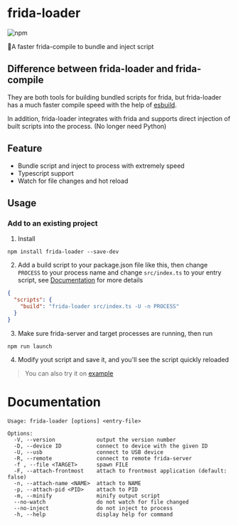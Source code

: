 # frida-loader

![npm](https://badgen.net/npm/v/frida-loader)

🚀A faster frida-compile to bundle and inject script

## Difference between frida-loader and frida-compile

They are both tools for building bundled scripts for frida, but frida-loader has a much faster compile speed with the help of [esbuild](https://github.com/evanw/esbuild).

In addition, frida-loader integrates with frida and supports direct injection of built scripts into the process. (No longer need Python)

## Feature

- Bundle script and inject to process with extremely speed
- Typescript support
- Watch for file changes and hot reload

## Usage

### Add to an existing project

1. Install
```
npm install frida-loader --save-dev
```

2. Add a build script to your package.json file like this, then change `PROCESS` to your process name and change `src/index.ts` to your entry script, see [Documentation](#Documentation) for more details
```json
{
  "scripts": {
    "build": "frida-loader src/index.ts -U -n PROCESS"
  }
}
```

3. Make sure frida-server and target processes are running, then run
```
npm run launch
```

4. Modify yout script and save it, and you'll see the script quickly reloaded

> You can also try it on [example](https://github.com/only52607/frida-loader/tree/master/example)

# Documentation

```
Usage: frida-loader [options] <entry-file>

Options:
  -V, --version             output the version number
  -D, --device ID           connect to device with the given ID
  -U, --usb                 connect to USB device
  -R, --remote              connect to remote frida-server
  -f , --file <TARGET>      spawn FILE
  -F, --attach-frontmost    attach to frontmost application (default: false)
  -n, --attach-name <NAME>  attach to NAME
  -p, --attach-pid <PID>    attach to PID
  -m, --minify              minify output script
  --no-watch                do not watch for file changed
  --no-inject               do not inject to process
  -h, --help                display help for command
```